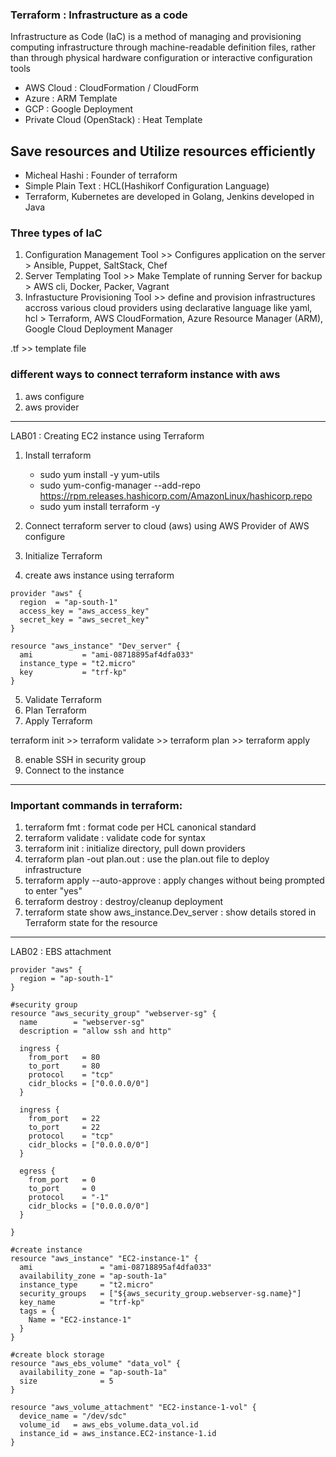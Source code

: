 ### Terraform : Infrastructure as a code

Infrastructure as Code (IaC) is a method of managing and provisioning computing infrastructure through machine-readable definition files, rather than through physical hardware configuration or interactive configuration tools

- AWS Cloud : CloudFormation / CloudForm
- Azure : ARM Template
- GCP : Google Deployment
- Private Cloud (OpenStack) : Heat Template

## Save resources and Utilize resources efficiently

- Micheal Hashi : Founder of terraform
- Simple Plain Text : HCL(Hashikorf Configuration Language)
- Terraform, Kubernetes are developed in Golang, Jenkins developed in Java

### Three types of IaC 
1. Configuration Management Tool >> Configures application on the server > Ansible, Puppet, SaltStack, Chef
2. Server Templating Tool >> Make Template of running Server for backup > AWS cli, Docker, Packer, Vagrant
3. Infrastucture Provisioning Tool >> define and provision infrastructures accross various cloud providers using declarative language like yaml, hcl > Terraform, AWS CloudFormation, Azure Resource Manager (ARM), Google Cloud Deployment Manager

.tf >> template file

### different ways to connect terraform instance with aws
1. aws configure
2. aws provider

--------------------------------------------------------------------------------------------------------------
LAB01 : Creating EC2 instance using Terraform

1. Install terraform
	- sudo yum install -y yum-utils
	- sudo yum-config-manager --add-repo https://rpm.releases.hashicorp.com/AmazonLinux/hashicorp.repo
	- sudo yum install terraform -y

2. Connect terraform server to cloud (aws) using AWS Provider of AWS configure
3. Initialize Terraform
4. create aws instance using terraform

```
provider "aws" {
  region  = "ap-south-1"
  access_key = "aws_access_key"
  secret_key = "aws_secret_key"
}

resource "aws_instance" "Dev_server" {
  ami           = "ami-08718895af4dfa033"
  instance_type = "t2.micro"
  key           = "trf-kp"
}
```
5. Validate Terraform
6. Plan Terraform
7. Apply Terraform

terraform init >> terraform validate >> terraform plan >> terraform apply

8. enable SSH in security group
9. Connect to the instance

--------------------------------------------------------------------
### Important commands in terraform:

1. terraform fmt : format code per HCL canonical standard
2. terraform validate : validate code for syntax
3. terraform init : initialize directory, pull down providers
4. terraform plan -out plan.out : use the plan.out file to deploy infrastructure
5. terraform apply --auto-approve : apply changes without being prompted to enter "yes"
6. terraform destroy : destroy/cleanup deployment
7. terraform state show aws_instance.Dev_server : show details stored in Terraform state for the resource

--------------------------------------------------------------------------------
LAB02 :  EBS attachment 
```
provider "aws" {
  region = "ap-south-1"
}

#security group
resource "aws_security_group" "webserver-sg" {
  name        = "webserver-sg"
  description = "allow ssh and http"

  ingress {
    from_port   = 80
    to_port     = 80
    protocol    = "tcp"
    cidr_blocks = ["0.0.0.0/0"]
  }

  ingress {
    from_port   = 22
    to_port     = 22
    protocol    = "tcp"
    cidr_blocks = ["0.0.0.0/0"]
  }

  egress {
    from_port   = 0
    to_port     = 0
    protocol    = "-1"
    cidr_blocks = ["0.0.0.0/0"]
  }

}

#create instance
resource "aws_instance" "EC2-instance-1" {
  ami               = "ami-08718895af4dfa033"
  availability_zone = "ap-south-1a"
  instance_type     = "t2.micro"
  security_groups   = ["${aws_security_group.webserver-sg.name}"]
  key_name          = "trf-kp"
  tags = {
    Name = "EC2-instance-1"
  }
}

#create block storage
resource "aws_ebs_volume" "data_vol" {
  availability_zone = "ap-south-1a"
  size              = 5
}

resource "aws_volume_attachment" "EC2-instance-1-vol" {
  device_name = "/dev/sdc"
  volume_id   = aws_ebs_volume.data_vol.id
  instance_id = aws_instance.EC2-instance-1.id
}

```








